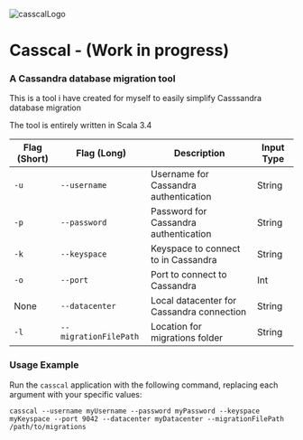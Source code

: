 ![casscalLogo](https://github.com/JamesTTTT/Casscal-Cassandra-DB-Migration-Tool/assets/66074363/164a0ebb-612c-4f49-8523-027be858e79d)
# Casscal - (Work in progress)
### A Cassandra database migration tool
This is a tool i have created for myself to easily simplify Casssandra database migration

The tool is entirely written in Scala 3.4

| Flag (Short) | Flag (Long)           | Description                                 | Input Type |
|--------------|-----------------------|---------------------------------------------|------------|
| `-u`         | `--username`          | Username for Cassandra authentication       | String     |
| `-p`         | `--password`          | Password for Cassandra authentication       | String     |
| `-k`         | `--keyspace`          | Keyspace to connect to in Cassandra         | String     |
| `-o`         | `--port`              | Port to connect to Cassandra                | Int        |
| None         | `--datacenter`        | Local datacenter for Cassandra connection   | String     |
| `-l`         | `--migrationFilePath` | Location for migrations folder              | String     |

### Usage Example

Run the `casscal` application with the following command, replacing each argument with your specific values:

```shell
casscal --username myUsername --password myPassword --keyspace myKeyspace --port 9042 --datacenter myDatacenter --migrationFilePath /path/to/migrations
